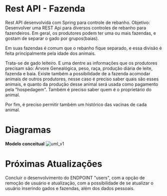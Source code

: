 # Rest API - Fazenda
Rest API desenvolvida com Spring para controle de rebanho.
Objetivo:
Desenvolver uma REST Api para diversos controles de rebanho para fazendeiros. Em geral, os produtores podem ter uma ou mais fazendas, e gostam de separar o gado por grupos(baias).

Em suas fazendas é comum que o rebanho fique separado, e essa divisão é feita principalmente pela idade dos animais.

Trata-se de gado leiteiro. E uma dentre as informações que os produtores precisam são: Árvore Genealógica, peso, raça, produção diária de leite, fazenda e baia. Existe também a possibilidade de a fazenda acomodar animais de outros produtores, nesse caso é preciso saber quais são esses animais, e quanto da produção desse animal será usada como pagamento pela "hospedagem". Também é preciso saber quem é o proprietário do animal.

Por fim, é preciso permitir também um histórico das vacinas de cada animal.

<h1><b>Diagramas</b></h1>

<b>Modelo conceitual</b>
![uml_v1](https://user-images.githubusercontent.com/20268288/197793389-9bab84a9-0ffa-4f76-a6d0-3afad111db4b.PNG)

<h1><b>Próximas Atualizações</b></h1>

Concluir o desenvolvimento do ENDPOINT "users", com a opção de remoção de usuário e atualização, com a possibilidade de se atualizar o usuário inserindo gados e fazendas, além dos dados pessoais.

